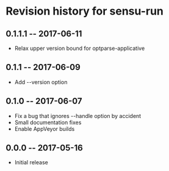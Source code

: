 # Revision history for sensu-run

## 0.1.1.1 -- 2017-06-11

* Relax upper version bound for optparse-applicative

## 0.1.1 -- 2017-06-09

* Add --version option

## 0.1.0 -- 2017-06-07

* Fix a bug that ignores --handle option by accident
* Small documentation fixes
* Enable AppVeyor builds

## 0.0.0  -- 2017-05-16

* Initial release
